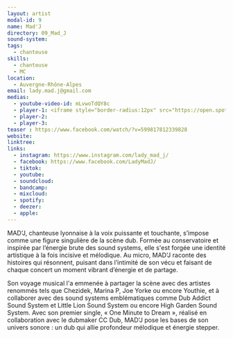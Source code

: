 ```yaml
---
layout: artist
modal-id: 9
name: Mad'J
directory: 09_Mad_J
sound-system: 
tags: 
  - chanteuse
skills: 
  - chanteuse
  - MC
location:
  - Auvergne-Rhône-Alpes
email: lady.mad.j@gmail.com
medias:
  - youtube-video-id: mLvwoTdQY8c
  - player-1: <iframe style="border-radius:12px" src="https://open.spotify.com/embed/artist/5trtjhxKBebFy3DnvgY1vy?utm_source=generator" width="100%" height="352" frameBorder="0" allowfullscreen="" allow="autoplay; clipboard-write; encrypted-media; fullscreen; picture-in-picture" loading="lazy"></iframe>
  - player-2: 
  - player-3: 
teaser : https://www.facebook.com/watch/?v=599817812339828
website: 
linktree: 
links:
  - instagram: https://www.instagram.com/lady_mad_j/
  - facebook: https://www.facebook.com/LadyMadJ/
  - tiktok: 
  - youtube: 
  - soundcloud: 
  - bandcamp: 
  - mixcloud: 
  - spotify: 
  - deezer: 
  - apple: 
---
```


MAD’J, chanteuse lyonnaise à la voix puissante et touchante, s’impose comme une figure singulière de la scène dub. Formée au conservatoire et inspirée par l’énergie brute des sound systems, elle s'est forgée une identité artistique à la fois incisive et mélodique. Au micro, MAD’J raconte des histoires qui résonnent, puisant dans l’intimité de son vécu et faisant de chaque concert un moment vibrant d’énergie et de partage.

Son voyage musical l'a emmenée à partager la scène avec des artistes renommés tels que Chezidek, Marina P, Joe Yorke ou encore Youthie, et à collaborer avec des sound systems emblématiques comme Dub Addict Sound System et Little Lion Sound System ou encore High Garden Sound System. Avec son premier single, « One Minute to Dream », réalisé en collaboration avec le dubmaker CC Dub, MAD’J pose les bases de son univers sonore : un dub qui allie profondeur mélodique et énergie stepper.
